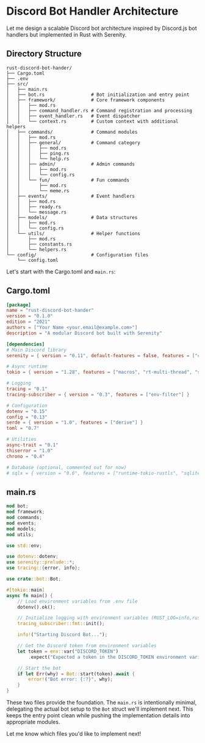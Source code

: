 # Discord Bot Handler Architecture

Let me design a scalable Discord bot architecture inspired by Discord.js bot handlers but implemented in Rust with Serenity.

## Directory Structure

```
rust-discord-bot-hander/
├── Cargo.toml
├── .env
├── src/
│   ├── main.rs
│   ├── bot.rs                 # Bot initialization and entry point
│   ├── framework/             # Core framework components
│   │   ├── mod.rs
│   │   ├── command_handler.rs # Command registration and processing
│   │   ├── event_handler.rs   # Event dispatcher
│   │   └── context.rs         # Custom context with additional helpers
│   ├── commands/              # Command modules
│   │   ├── mod.rs
│   │   ├── general/           # Command category
│   │   │   ├── mod.rs
│   │   │   ├── ping.rs
│   │   │   └── help.rs
│   │   ├── admin/             # Admin commands
│   │   │   ├── mod.rs
│   │   │   └── config.rs
│   │   └── fun/               # Fun commands
│   │       ├── mod.rs
│   │       └── meme.rs
│   ├── events/                # Event handlers
│   │   ├── mod.rs
│   │   ├── ready.rs
│   │   └── message.rs
│   ├── models/                # Data structures
│   │   ├── mod.rs
│   │   └── config.rs
│   └── utils/                 # Helper functions
│       ├── mod.rs
│       ├── constants.rs
│       └── helpers.rs
└── config/                    # Configuration files
    └── config.toml
```

Let's start with the Cargo.toml and `main.rs`:

## Cargo.toml

```toml
[package]
name = "rust-discord-bot-hander"
version = "0.1.0"
edition = "2021"
authors = ["Your Name <your.email@example.com>"]
description = "A modular Discord bot built with Serenity"

[dependencies]
# Main Discord library
serenity = { version = "0.11", default-features = false, features = ["client", "gateway", "rustls_backend", "model", "cache"] }

# Async runtime
tokio = { version = "1.28", features = ["macros", "rt-multi-thread", "signal"] }

# Logging
tracing = "0.1"
tracing-subscriber = { version = "0.3", features = ["env-filter"] }

# Configuration
dotenv = "0.15"
config = "0.13"
serde = { version = "1.0", features = ["derive"] }
toml = "0.7"

# Utilities
async-trait = "0.1"
thiserror = "1.0"
chrono = "0.4"

# Database (optional, commented out for now)
# sqlx = { version = "0.6", features = ["runtime-tokio-rustls", "sqlite", "migrate", "chrono"] }
```

## main.rs

```rust
mod bot;
mod framework;
mod commands;
mod events;
mod models;
mod utils;

use std::env;

use dotenv::dotenv;
use serenity::prelude::*;
use tracing::{error, info};

use crate::bot::Bot;

#[tokio::main]
async fn main() {
    // Load environment variables from .env file
    dotenv().ok();

    // Initialize logging with environment variables (RUST_LOG=info,rust-discord-bot-hander=debug)
    tracing_subscriber::fmt::init();

    info!("Starting Discord Bot...");

    // Get the Discord token from environment variables
    let token = env::var("DISCORD_TOKEN")
        .expect("Expected a token in the DISCORD_TOKEN environment variable");

    // Start the bot
    if let Err(why) = Bot::start(token).await {
        error!("Bot error: {:?}", why);
    }
}
```

These two files provide the foundation. The `main.rs` is intentionally minimal, delegating the actual bot setup to the `Bot` struct we'll implement next. This keeps the entry point clean while pushing the implementation details into appropriate modules.

Let me know which files you'd like to implement next!
